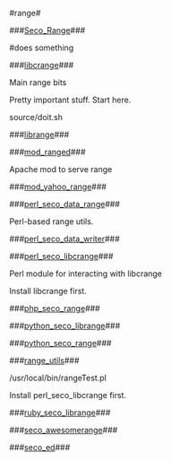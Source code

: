 #range#

###[Seco_Range](Seco_Range)###

#does something

###[libcrange](libcrange)###

  Main range bits

  Pretty important stuff.  Start here.

  source/doit.sh

###[librange](librange)###

###[mod_ranged](mod_ranged)###

  Apache mod to serve range

###[mod_yahoo_range](mod_yahoo_range)###

###[perl_seco_data_range](perl_seco_data_range)###

  Perl-based range utils.

###[perl_seco_data_writer](perl_seco_data_writer)###

###[perl_seco_libcrange](perl_seco_libcrange)###

  Perl module for interacting with libcrange

  Install libcrange first.

###[php_seco_range](php_seco_range)###

###[python_seco_librange](python_seco_librange)###

###[python_seco_range](python_seco_range)###

###[range_utils](range_utils)###

  /usr/local/bin/rangeTest.pl

  Install perl_seco_libcrange first.

###[ruby_seco_librange](ruby_seco_librange)###

###[seco_awesomerange](seco_awesomerange)###

###[seco_ed](seco_ed)###
